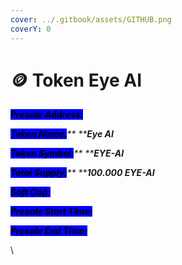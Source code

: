 ```yaml
---
cover: ../.gitbook/assets/GITHUB.png
coverY: 0
---
```


# 🪙 Token Eye AI

_<mark style="background-color:blue;">**Presale Address:**</mark>_

_<mark style="background-color:blue;">**Token Name:**</mark>** ****Eye AI**_

_<mark style="background-color:blue;">**Token Symbol:**</mark>** ****EYE-AI**_

_<mark style="background-color:blue;">**Total Supply:**</mark>** ****100.000 EYE-AI**_

_<mark style="background-color:blue;">**Soft Cap:**</mark>_

_<mark style="background-color:blue;">**Presale Start Time:**</mark>_

_<mark style="background-color:blue;">**Presale End Time:**</mark>_



\


